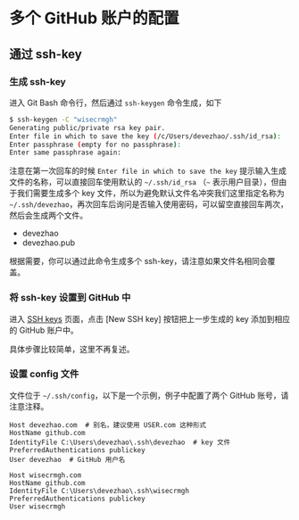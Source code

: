 # 多个 GitHub 账户的配置

## 通过 ssh-key

### 生成 ssh-key
进入 Git Bash 命令行，然后通过 `ssh-keygen` 命令生成，如下

```bash
$ ssh-keygen -C "wisecrmgh"
Generating public/private rsa key pair.
Enter file in which to save the key (/c/Users/devezhao/.ssh/id_rsa):
Enter passphrase (empty for no passphrase):
Enter same passphrase again:
```

注意在第一次回车的时候 `Enter file in which to save the key` 提示输入生成文件的名称，可以直接回车使用默认的 `~/.ssh/id_rsa` （`~` 表示用户目录），但由于我们需要生成多个 key 文件，所以为避免默认文件名冲突我们这里指定名称为 `~/.ssh/devezhao`，再次回车后询问是否输入使用密码，可以留空直接回车两次，然后会生成两个文件。

- devezhao
- devezhao.pub

根据需要，你可以通过此命令生成多个 ssh-key，请注意如果文件名相同会覆盖。

### 将 ssh-key 设置到 GitHub 中
进入 [SSH keys](https://github.com/settings/keys) 页面，点击 [New SSH key] 按钮把上一步生成的 key 添加到相应的 GitHub 账户中。

具体步骤比较简单，这里不再复述。

### 设置 config 文件
文件位于 `~/.ssh/config`，以下是一个示例，例子中配置了两个 GitHub 账号，请注意注释。

```
Host devezhao.com  # 别名，建议使用 USER.com 这种形式
HostName github.com
IdentityFile C:\Users\devezhao\.ssh\devezhao  # key 文件
PreferredAuthentications publickey
User devezhao  # GitHub 用户名

Host wisecrmgh.com
HostName github.com
IdentityFile C:\Users\devezhao\.ssh\wisecrmgh
PreferredAuthentications publickey
User wisecrmgh
```

